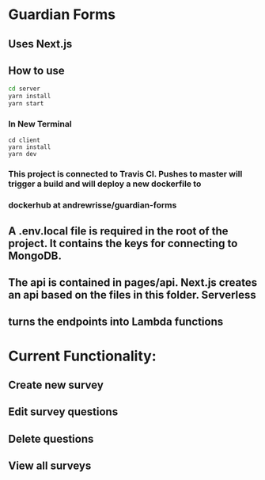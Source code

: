 # Guardian Forms

## Uses Next.js

## How to use

```sh
cd server
yarn install
yarn start
```
### In New Terminal
```
cd client
yarn install
yarn dev
```

### This project is connected to Travis CI. Pushes to master will trigger a build and will deploy a new dockerfile to
### dockerhub at andrewrisse/guardian-forms


## A .env.local file is required in the root of the project. It contains the keys for connecting to MongoDB.


## The api is contained in pages/api. Next.js creates an api based on the files in this folder. Serverless 
## turns the endpoints into Lambda functions


# Current Functionality:
## Create new survey
## Edit survey questions
## Delete questions
## View all surveys
